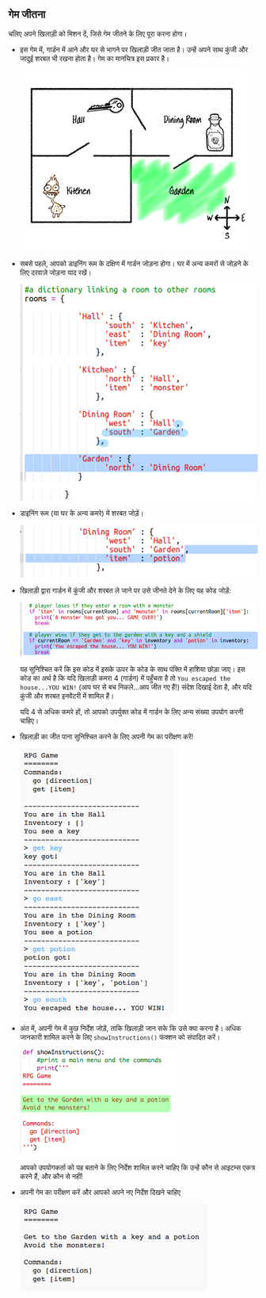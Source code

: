 ## गेम जीतना

चलिए अपने खिलाड़ी को मिशन दें, जिसे गेम जीतने के लिए पूरा करना होगा।



+ इस गेम में, गार्डन में आने और घर से भागने पर खिलाड़ी जीत जाता है। उन्हें अपने साथ कुंजी और जादुई शरबत भी रखना होता है। गेम का मानचित्र इस प्रकार है।

  ![screenshot](images/rpg-final-map.png)

+ सबसे पहले, आपको डाइनिंग रूम के दक्षिण में गार्डन जोड़ना होगा। घर में अन्य कमरों से जोड़ने के लिए दरवाज़े जोड़ना याद रखें।
  
  ![screenshot](images/rpg-garden.png)

+ डाइनिंग रूम (या घर के अन्य कमरे) में शरबत जोड़ें।

  ![screenshot](images/rpg-potion.png)
  
+ खिलाड़ी द्वारा गार्डन में कुंजी और शरबत ले जाने पर उसे जीनते देने के लिए यह कोड जोड़ें:

  ![screenshot](images/rpg-win-code.png)

  यह सुनिश्चित करें कि इस कोड में इसके ऊपर के कोड के साथ पंक्ति में हाशिया छोड़ा जाए। इस कोड का अर्थ है कि यदि खिलाड़ी कमरा 4 (गार्डन) में पहुँचता है तो `You escaped the house...YOU WIN!` (आप घर से बच निकले...आप जीत गए हैं!) संदेश दिखाई देता है, और यदि कुंजी और शरबत इनवेंटरी में शामिल हैं।
  
  यदि 4 से अधिक कमरे हों, तो आपको उपर्युक्त कोड में गार्डन के लिए अन्य संख्या उपयोग करनी चाहिए।

+ खिलाड़ी का जीत पाना सुनिश्चित करने के लिए अपनी गेम का परीक्षण करें!

  ![screenshot](images/rpg-win-test.png)

+ अंत में, अपनी गेम में कुछ निर्देश जोड़ें, ताकि खिलाड़ी जान सके कि उसे क्या करना है। अधिक जानकारी शामिल करने के लिए `showInstructions()` फंक्शन को संपादित करें।

  ![screenshot](images/rpg-instructions-code.png)

  आपको उपयोगकर्ता को यह बताने के लिए निर्देश शामिल करने चाहिए कि उन्हें कौन से आइटम्स एकत्र करने हैं, और कौन से नहीं!

+ अपनी गेम का परीक्षण करें और आपको अपने नए निर्देश दिखने चाहिए
  
  ![screenshot](images/rpg-instructions-test.png)



